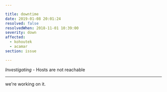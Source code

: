 ```yaml
---

title: downtime
date: 2019-01-08 20:01:24
resolved: false
resolvedWhen: 2018-11-01 10:39:00
severity: down
affected:
  - kohoutek
  - acamar
section: issue

---
```


*Investigating* - Hosts are not reachable

---

we're working on it.
